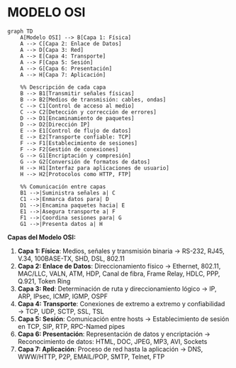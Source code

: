 # MODELO OSI
```mermaid
graph TD
    A[Modelo OSI] --> B[Capa 1: Física]
    A --> C[Capa 2: Enlace de Datos]
    A --> D[Capa 3: Red]
    A --> E[Capa 4: Transporte]
    A --> F[Capa 5: Sesión]
    A --> G[Capa 6: Presentación]
    A --> H[Capa 7: Aplicación]

    %% Descripción de cada capa
    B --> B1[Transmitir señales físicas]
    B --> B2[Medios de transmisión: cables, ondas]
    C --> C1[Control de acceso al medio]
    C --> C2[Detección y corrección de errores]
    D --> D1[Encaminamiento de paquetes]
    D --> D2[Dirección IP]
    E --> E1[Control de flujo de datos]
    E --> E2[Transporte confiable: TCP]
    F --> F1[Establecimiento de sesiones]
    F --> F2[Gestión de conexiones]
    G --> G1[Encriptación y compresión]
    G --> G2[Conversión de formatos de datos]
    H --> H1[Interfaz para aplicaciones de usuario]
    H --> H2[Protocolos como HTTP, FTP]

    %% Comunicación entre capas
    B1 -->|Suministra señales a| C
    C1 -->|Enmarca datos para| D
    D1 -->|Encamina paquetes hacia| E
    E1 -->|Asegura transporte a| F
    F1 -->|Coordina sesiones para| G
    G1 -->|Presenta datos a| H

```

**Capas del Modelo OSI:**

1. **Capa 1: Física**: Medios, señales y transmisión binaria &rarr; RS-232, RJ45, V.34, 100BASE-TX, SHD, DSL, 802.11
2. **Capa 2: Enlace de Datos**: Direccionamiento físico &rarr; Ethernet, 802.11, MAC/LLC, VALN, ATM, HDP, Canal de fibra, Frame Relay, HDLC, PPP, Q.921, Token Ring
3. **Capa 3: Red**: Determinación de ruta y direccionamiento lógico &rarr; IP, ARP, IPsec, ICMP, IGMP, OSPF
4. **Capa 4: Transporte**: Conexiones de extremo a extremo y confiabilidad &rarr; TCP, UDP, SCTP, SSL, TSL
5. **Capa 5: Sesión**: Comunicación entre hosts &rarr; Establecimiento de sesión en TCP, SIP, RTP, RPC-Named pipes
6. **Capa 6: Presentación**: Representación de datos y encriptación &rarr; Reconocimiento de datos: HTML, DOC, JPEG, MP3, AVI, Sockets
7. **Capa 7: Aplicación**: Proceso de red hasta la aplicación &rarr; DNS, WWW/HTTP, P2P, EMAIL/POP, SMTP, Telnet, FTP